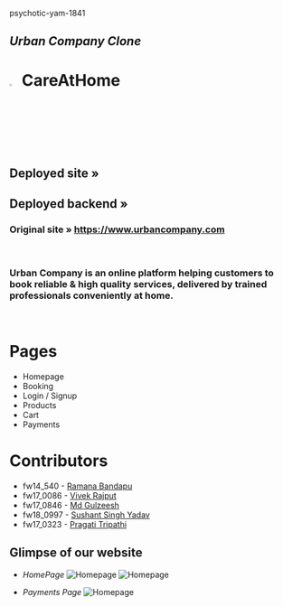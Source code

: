 psychotic-yam-1841

## _Urban Company Clone_
# <img src="https://github.com/pragati-tripathi05/psychotic-yam-1841/blob/master/frontend/public/careAtHome.png" width="3%" /> **CareAtHome**

## Deployed site »<a href=""> </a>
## Deployed backend » <a href="">  </a>
### Original site » <a href="https://www.urbancompany.com/delhi-ncr"> https://www.urbancompany.com </a>
<br />

### Urban Company is an online platform helping customers to book reliable & high quality services, delivered by trained professionals conveniently at home.

<br/>

# Pages

   - Homepage
   - Booking
   - Login / Signup
   - Products
   - Cart
   - Payments

# Contributors

- fw14_540 - <a href="https://github.com/ramanabandapu"> Ramana Bandapu </a>
- fw17_0086 - <a href="https://github.com/vkrajput26"> Vivek Rajput </a>
- fw17_0846 - <a href="https://github.com/Md-Gulzeesh"> Md Gulzeesh </a>
- fw18_0997 - <a href="https://github.com/HackerSushant76"> Sushant Singh Yadav </a>
- fw17_0323 - <a href="https://github.com/pragati-tripathi05"> Pragati Tripathi </a>

## Glimpse of our website

- _HomePage_
![Homepage](https://github.com/pragati-tripathi05/psychotic-yam-1841/blob/master/frontend/public/1.png)
![Homepage](https://github.com/pragati-tripathi05/psychotic-yam-1841/blob/master/frontend/public/2.png)

- _Payments Page_
![Homepage](https://github.com/pragati-tripathi05/psychotic-yam-1841/blob/master/frontend/public/5.png)
